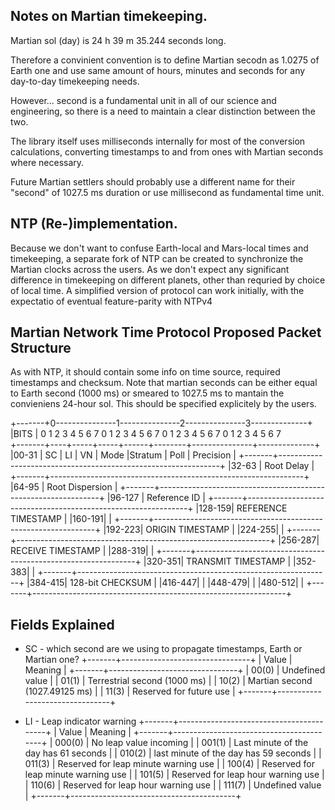 ## Notes on Martian timekeeping.
Martian sol (day) is 24 h 39 m 35.244 seconds long.

Therefore a convinient convention is to define Martian secodn as 1.0275 of Earth one and use 
same amount of hours, minutes and seconds for any day-to-day timekeeping needs.

However... second is a fundamental unit in all of our science and engineering, so there is a 
need to maintain a clear distinction between the two.

The library itself uses milliseconds internally for most of the conversion calculations, converting timestamps to and from ones with Martian seconds where necessary.

Future Martian settlers should probably use a different name for their "second" of 1027.5 ms duration or use millisecond as fundamental time unit.


## NTP (Re-)implementation.
Because we don't want to confuse Earth-local and Mars-local times and timekeeping, a separate fork of NTP can be created to synchronize the Martian clocks across the users. As we don't expect any significant difference in timekeeping on different planets, other than requried by choice of local time. A simplified version of protocol can work initially, with the expectatio of eventual feature-parity with NTPv4

## Martian Network Time Protocol Proposed Packet Structure

As with NTP, it should contain some info on time source, required timestamps and checksum. Note that martian seconds can be either equal to Earth second (1000 ms) or smeared to 1027.5 ms to mantain the convieniens 24-hour sol. This should be specified explicitely by the users.

+-------+0---------------1---------------2---------------3--------------+
|BITS   | 0 1 2 3 4 5 6 7 0 1 2 3 4 5 6 7 0 1 2 3 4 5 6 7 0 1 2 3 4 5 6 7  
+-------+----+-----+-----+------+--------+---------------+--------------+
|00-31  | SC | LI  | VN  | Mode |Stratum |       Poll    |   Precision  |
+-------+---------------------------------------------------------------+
|32-63  | 					Root Delay                                  |
+-------+---------------------------------------------------------------+
|64-95  |                   Root Dispersion                             |
+-------+---------------------------------------------------------------+
|96-127 |  					Reference ID                                |
+-------+---------------------------------------------------------------+
|128-159|			        REFERENCE TIMESTAMP                         |
|160-191|                                                               |
+-------+---------------------------------------------------------------+
|192-223|			        ORIGIN TIMESTAMP                            |
|224-255|                                                               |
+-------+---------------------------------------------------------------+
|256-287|			        RECEIVE TIMESTAMP                           |
|288-319|                                                               |
+-------+---------------------------------------------------------------+
|320-351|			        TRANSMIT TIMESTAMP                          |
|352-383|                                                               |
+-------+---------------------------------------------------------------+
|384-415| 					128-bit CHECKSUM                            |
|416-447|                                                               |
|448-479|                                                               |
|480-512|                                                               |
+-------+---------------------------------------------------------------+

## Fields Explained

* SC - which second are we using to propagate timestamps, Earth or Martian one?
+-------+--------------------------------+
| Value | 	Meaning                      |
+-------+--------------------------------+
| 00(0) | Undefined value                |
| 01(1) | Terrestrial second (1000 ms)   |
| 10(2) | Martian second (1027.49125 ms) |
| 11(3) | Reserved for future use        |
+-------+--------------------------------+

* LI - Leap indicator warning
+-------+-----------------------------------------+
| Value | 	Meaning                               |
+-------+-----------------------------------------+
| 000(0) | No leap value incoming                 |
| 001(1) | Last minute of the day has 61 seconds  |
| 010(2) | last minute of the day has 59 seconds  |
| 011(3) | Reserved for leap minute warning use   |
| 100(4) | Reserved for leap minute warning use   |
| 101(5) | Reserved for leap hour warning use     |
| 110(6) | Reserved for leap hour warning use     |
| 111(7) | Undefined value                        |
+-------+-----------------------------------------+

